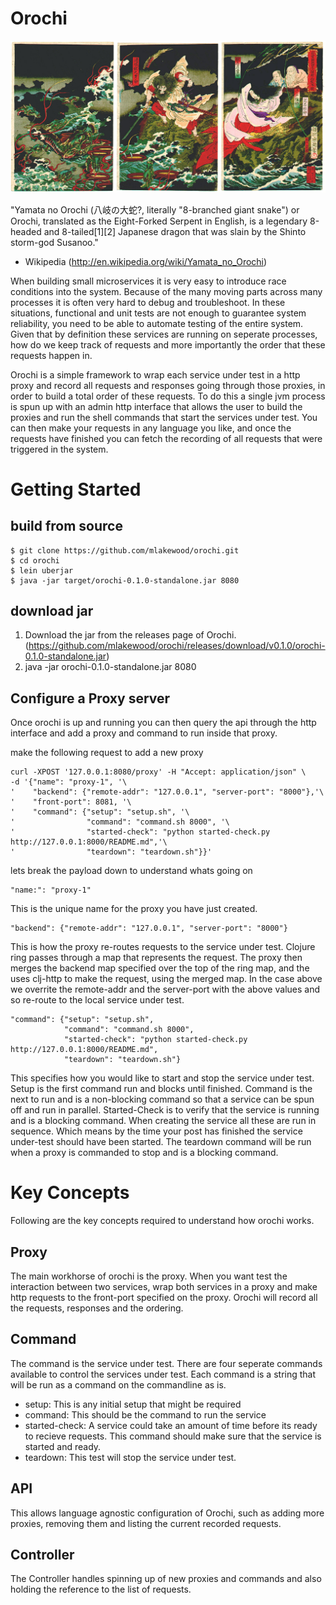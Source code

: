 # Orochi
<img src="https://raw.githubusercontent.com/mlakewood/orochi/master/YamataNoOrochi.jpg"
title="Yamata No Orochi"/>

"Yamata no Orochi (八岐の大蛇?, literally "8-branched giant snake") or Orochi, translated as the Eight-Forked Serpent in English, is a legendary 8-headed and 8-tailed[1][2] Japanese dragon that was slain by the Shinto storm-god Susanoo."
 - Wikipedia (http://en.wikipedia.org/wiki/Yamata_no_Orochi)

When building small microservices it is very easy to introduce race conditions into the system. Because of the many moving parts across many processes it is often very hard to debug and troubleshoot. In these situations, functional and unit tests are not enough to guarantee system reliability, you need to be able to automate testing of the entire system. Given that by definition these services are running on seperate processes, how do we keep track of requests and more importantly the order that these requests happen in.

Orochi is a simple framework to wrap each service under test in a http proxy and record all requests and responses going through those proxies, in order to build a total order  of these requests. To do this a single jvm process is spun up with an admin http interface that allows the user to build the proxies and run the shell commands that start the services under test. You can then make your requests in any language you like, and once the requests have finished you can fetch the recording of all requests that were triggered in the system.

# Getting Started

## build from source

```
$ git clone https://github.com/mlakewood/orochi.git
$ cd orochi
$ lein uberjar
$ java -jar target/orochi-0.1.0-standalone.jar 8080
```

## download jar

1. Download the jar from the releases page of Orochi. (https://github.com/mlakewood/orochi/releases/download/v0.1.0/orochi-0.1.0-standalone.jar)
2. java -jar orochi-0.1.0-standalone.jar 8080

## Configure a Proxy server

Once orochi is up and running you can then query the api through the http interface and add a proxy and command to run inside that proxy.

make the following request to add a new proxy

```
curl -XPOST '127.0.0.1:8080/proxy' -H "Accept: application/json" \
-d '{"name": "proxy-1", '\
'    "backend": {"remote-addr": "127.0.0.1", "server-port": "8000"},'\
'    "front-port": 8081, '\
'    "command": {"setup": "setup.sh", '\
'                "command": "command.sh 8000", '\
'                "started-check": "python started-check.py http://127.0.0.1:8000/README.md",'\
'                "teardown": "teardown.sh"}}'

```

lets break the payload down to understand whats going on

```
"name:": "proxy-1"
```

This is the unique name for the proxy you have just created.

```
"backend": {"remote-addr": "127.0.0.1", "server-port": "8000"}
```

This is how the proxy re-routes requests to the service under test. Clojure ring passes through a map that represents the request. The proxy then merges the backend map specified over the top of the ring map, and the uses clj-http to make the request, using the merged map. In the case above we overrite the remote-addr and the server-port with the above values and so re-route to the local service under test.

```
"command": {"setup": "setup.sh",
            "command": "command.sh 8000", 
            "started-check": "python started-check.py http://127.0.0.1:8000/README.md",
            "teardown": "teardown.sh"}
```

This specifies how you would like to start and stop the service under test. Setup is the first command run and blocks until finished. Command is the next to run and is a non-blocking command so that a service can be spun off and run in parallel. Started-Check is to verify that the service is running and is a blocking command. When creating the service all these are run in sequence. Which means by the time your post has finished the service under-test should have been started. The teardown command will be run when a proxy is commanded to stop and is a blocking command.




# Key Concepts
Following are the key concepts required to understand how orochi works.

## Proxy
The main workhorse of orochi is the proxy. When you want test the interaction between two services, wrap both services in a proxy and make http requests to the front-port specified on the proxy. Orochi will record all the requests, responses and the ordering. 

## Command
The command is the service under test. There are four seperate commands available to control the services under test. Each command is a string that will be run as a command on the commandline as is.
* setup: This is any initial setup that might be required
* command: This should be the command to run the service
* started-check: A service could take an amount of time before its ready to recieve requests. This command should make sure that the service is started and ready.
* teardown: This test will stop the service under test.

## API
This allows language agnostic configuration of Orochi, such as adding more proxies, removing them and listing the current recorded requests.

## Controller
The Controller handles spinning up of new proxies and commands and also holding the reference to the list of requests.



